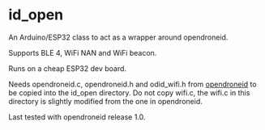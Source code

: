 # id_open
An Arduino/ESP32 class to act as a wrapper around opendroneid.

Supports BLE 4, WiFi NAN and WiFi beacon.

Runs on a cheap ESP32 dev board.

Needs opendroneid.c, opendroneid.h and odid_wifi.h from [opendroneid](https://github.com/opendroneid/opendroneid-core-c/tree/master/libopendroneid) to be copied into the id_open directory. Do not copy wifi.c, the wifi.c in this directory is slightly modified from the one in opendroneid.

Last tested with opendroneid release 1.0.